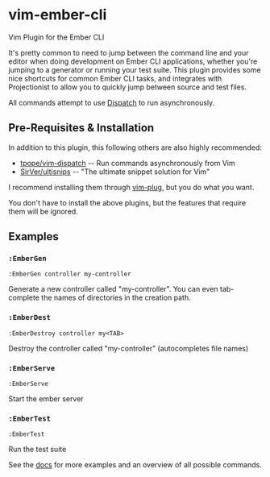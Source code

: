 # vim-ember-cli
Vim Plugin for the Ember CLI

It's pretty common to need to jump between the command line and your editor when doing development on Ember CLI applications, whether you're jumping to a generator or running your test suite.  This plugin provides some nice shortcuts for common Ember CLI tasks, and integrates with Projectionist to allow you to quickly jump between source and test files.

All commands attempt to use [Dispatch](https://github.com/tpope/vim-dispatch) to run asynchronously.

## Pre-Requisites & Installation

In addition to this plugin, this following others are also highly recommended:

- [tpope/vim-dispatch](https://github.com/tpope/vim-dispatch) -- Run commands asynchronously from Vim
- [SirVer/ultisnips](https://github.com/SirVer/ultisnips) -- "The ultimate snippet solution for Vim"

I recommend installing them through [vim-plug](https://github.com/junegunn/vim-plug), but you do what you want.

You don't have to install the above plugins, but the features that require them will be ignored.

## Examples

### `:EmberGen`

`:EmberGen controller my-controller`

Generate a new controller called "my-controller".  You can even tab-complete the names of directories in the creation path.

### `:EmberDest`

`:EmberDestroy controller my<TAB>`

Destroy the controller called "my-controller" (autocompletes file names)

### `:EmberServe`

`:EmberServe`

Start the ember server

### `:EmberTest`

`:EmberTest`

Run the test suite

See the [docs](https://github.com/alexlafroscia/vim-ember-cli/blob/master/doc/ember.txt) for more examples and an overview of all possible commands.
